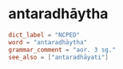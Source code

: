 # antaradhāytha

``` toml
dict_label = "NCPED"
word = "antaradhāytha"
grammar_comment = "aor. 3 sg."
see_also = ["antaradhāyati"]
```

